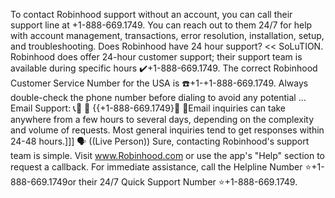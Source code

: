 To contact Robinhood support without an account, you can call their support line at +1-888-669.1749. You can reach out to them 24/7 for help with account management, transactions, error resolution, installation, setup, and troubleshooting. 
Does Robinhood have 24 hour support?
<< SoLuTION. Robinhood does offer 24-hour customer support; their support team is available during specific hours ✔️+1-888-669.1749.
The correct Robinhood Customer Service Number for the USA is ☎️+1-+1-888-669.1749. Always double-check the phone number before dialing to avoid any potential ...
Email Support: 📞🐾 🎀 {{+1-888-669.1749}🎀 🐾Email inquiries can take anywhere from a few hours to several days, depending on the complexity and volume of requests. Most general inquiries tend to get responses within 24-48 hours.]]]
🗣 ((Live Person)) Sure, contacting Robinhood's support team is simple. Visit www.Robinhood.com or use the app's "Help" section to request a callback. For immediate assistance, call the Helpline Number ⭐️+1-888-669.1749or their 24/7 Quick Support Number ⭐️+1-888-669.1749.

